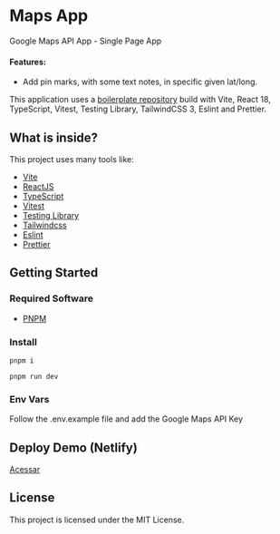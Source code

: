 
# Maps App

Google Maps API App - Single Page App

#### Features:

- Add pin marks, with some text notes, in specific given lat/long.

This application uses a [boilerplate repository](https://github.com/joaopaulomoraes/reactjs-vite-tailwindcss-boilerplate) build with Vite, React 18, TypeScript, Vitest, Testing Library, TailwindCSS 3, Eslint and Prettier.

## What is inside?

This project uses many tools like:

- [Vite](https://vitejs.dev)
- [ReactJS](https://reactjs.org)
- [TypeScript](https://www.typescriptlang.org)
- [Vitest](https://vitest.dev)
- [Testing Library](https://testing-library.com)
- [Tailwindcss](https://tailwindcss.com)
- [Eslint](https://eslint.org)
- [Prettier](https://prettier.io)

## Getting Started

### Required Software

- [PNPM](https://pnpm.io/pt/)

### Install

```
pnpm i

pnpm run dev
```

### Env Vars

Follow the .env.example file and add the Google Maps API Key

## Deploy Demo (Netlify)

[Acessar](https://maps-app-az1nn.netlify.app/)

## License

This project is licensed under the MIT License.
